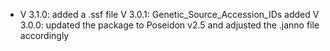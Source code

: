 - V 3.1.0: added a .ssf file
V 3.0.1: Genetic_Source_Accession_IDs added
V 3.0.0: updated the package to Poseidon v2.5 and adjusted the .janno file accordingly
